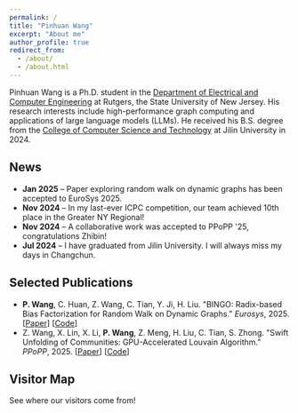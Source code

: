 ```yaml
---
permalink: /
title: "Pinhuan Wang"
excerpt: "About me"
author_profile: true
redirect_from: 
  - /about/
  - /about.html
---
```


Pinhuan Wang is a Ph.D. student in the [Department of Electrical and Computer Engineering](https://www.ece.rutgers.edu/) at Rutgers, the State University of New Jersey. His research interests include high-performance graph computing and applications of large language models (LLMs). He received his B.S. degree from the [College of Computer Science and Technology](https://ccst.jlu.edu.cn/index.htm) at Jilin University in 2024.

<!-- News Section -->
<h2>News</h2>
<ul>
    <li><strong>Jan 2025</strong> – Paper exploring random walk on dynamic graphs has been accepted to EuroSys 2025.</li>
    <li><strong>Nov 2024</strong> – In my last-ever ICPC competition, our team achieved 10th place in the Greater NY Regional!</li>
    <li><strong>Nov 2024</strong> – A collaborative work was accepted to PPoPP '25, congratulations Zhibin!</li>
    <li><strong>Jul 2024</strong> – I have graduated from Jilin University. I will always miss my days in Changchun.</li>
</ul>

<!-- Selected Publications Section -->
<h2>Selected Publications</h2>
<ul>
    <li>
        <strong>P. Wang</strong>, C. Huan, Z. Wang, C. Tian, Y. Ji, H. Liu. "BINGO: Radix-based Bias Factorization for Random Walk on Dynamic Graphs." 
        <em>Eurosys</em>, 2025. [<a href="#">Paper</a>] [<a href="#">Code</a>]
    </li>
    <li>
        Z. Wang, X. Lin, X. Li, <strong>P. Wang</strong>, Z. Meng, H. Liu, C. Tian, S. Zhong. "Swift Unfolding of Communities: GPU-Accelerated Louvain Algorithm." 
        <em>PPoPP</em>, 2025. [<a href="#">Paper</a>] [<a href="#">Code</a>]
    </li>
</ul>

<h2>Visitor Map</h2>
<p>See where our visitors come from!</p>
<div style="width: 200px; height: 200px;">
  <script type="text/javascript" id="clstr_globe" src="//clustrmaps.com/globe.js?d=njeZL_slsk0Q_HE2jY4RFFs9PkDvGLkMDTGOaEGzQCg"></script>
</div>
